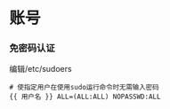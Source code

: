 # 账号

### 免密码认证

编辑/etc/sudoers

```text
# 使指定用户在使用sudo运行命令时无需输入密码
{{ 用户名 }} ALL=(ALL:ALL) NOPASSWD:ALL
```

